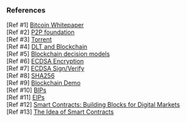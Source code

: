### References
[Ref #1] [Bitcoin Whitepaper](https://bitcoin.org/bitcoin.pdf)  
[Ref #2] [P2P foundation](http://p2pfoundation.ning.com/forum/topics/bitcoin-open-source)  
[Ref #3] [Torrent](https://upload.wikimedia.org/wikipedia/commons/5/5a/Qbittorrent_4.1.5.png)  
[Ref #4] [DLT and Blockchain](http://documents.worldbank.org/curated/en/177911513714062215/pdf/122140-WP-PUBLIC-Distributed-Ledger-Technology-and-Blockchain-Fintech-Notes.pdf)  
[Ref #5] [Blockchain decision models](https://medium.com/@sbmeunier/when-do-you-need-blockchain-decision-models-a5c40e7c9ba1)  
[Ref #6] [ECDSA Encryption](https://8gwifi.org/ecfunctions.jsp)  
[Ref #7] [ECDSA Sign/Verify](https://8gwifi.org/ecsignverify.jsp)  
[Ref #8] [SHA256](https://passwordsgenerator.net/sha256-hash-generator/)  
[Ref #9] [Blockchain Demo](https://anders.com/blockchain/blockchain.html)  
[Ref #10] [BIPs](https://github.com/bitcoin/bips)  
[Ref #11] [EIPs](https://github.com/ethereum/EIPs)  
[Ref #12] [Smart Contracts: Building Blocks for Digital Markets](http://www.fon.hum.uva.nl/rob/Courses/InformationInSpeech/CDROM/Literature/LOTwinterschool2006/szabo.best.vwh.net/smart_contracts_2.html)  
[Ref #13] [The Idea of Smart Contracts](http://www.fon.hum.uva.nl/rob/Courses/InformationInSpeech/CDROM/Literature/LOTwinterschool2006/szabo.best.vwh.net/idea.html)
